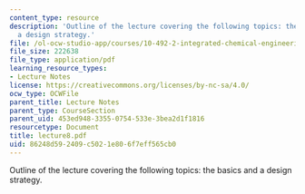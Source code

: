 ```yaml
---
content_type: resource
description: 'Outline of the lecture covering the following topics: the basics and
  a design strategy.'
file: /ol-ocw-studio-app/courses/10-492-2-integrated-chemical-engineering-topics-i-introduction-to-biocatalysis-fall-2004/86248d592409c5021e806f7eff565cb0_lecture8.pdf
file_size: 222638
file_type: application/pdf
learning_resource_types:
- Lecture Notes
license: https://creativecommons.org/licenses/by-nc-sa/4.0/
ocw_type: OCWFile
parent_title: Lecture Notes
parent_type: CourseSection
parent_uid: 453ed948-3355-0754-533e-3bea2d1f1816
resourcetype: Document
title: lecture8.pdf
uid: 86248d59-2409-c502-1e80-6f7eff565cb0
---
```

Outline of the lecture covering the following topics: the basics and a design strategy.